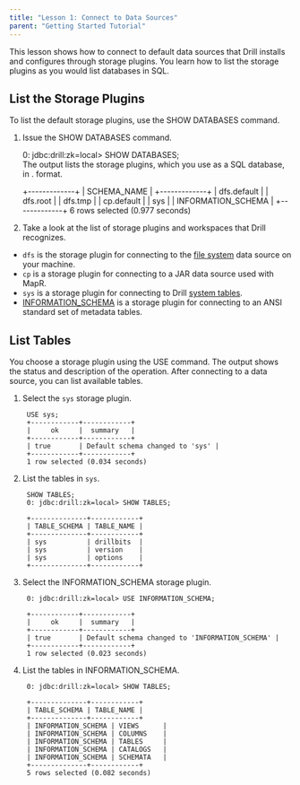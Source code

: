 ```yaml
---
title: "Lesson 1: Connect to Data Sources"
parent: "Getting Started Tutorial"
---
```

This lesson shows how to connect to default data sources that Drill installs
and configures through storage plugins. You learn how to list the storage
plugins as you would list databases in SQL.

## List the Storage Plugins

To list the default storage plugins, use the SHOW DATABASES command.

  1. Issue the SHOW DATABASES command.
    
        0: jdbc:drill:zk=local> SHOW DATABASES;  
     The output lists the storage plugins, which you use as a SQL database, in
<database>.<workspace> format.

        +-------------+
        | SCHEMA_NAME |
        +-------------+
        | dfs.default |
        | dfs.root    |
        | dfs.tmp     |
        | cp.default  |
        | sys         |
        | INFORMATION_SCHEMA |
        +-------------+
        6 rows selected (0.977 seconds)

  2. Take a look at the list of storage plugins and workspaces that Drill recognizes.

* `dfs` is the storage plugin for connecting to the [file system](/docs/querying-a-file-system) data source on your machine.
* `cp` is a storage plugin for connecting to a JAR data source used with MapR.
* `sys` is a storage plugin for connecting to Drill [system tables](/docs/querying-system-tables).
* [INFORMATION_SCHEMA](/docs/querying-the-information-schema) is a storage plugin for connecting to an ANSI standard set of metadata tables.

## List Tables

You choose a storage plugin using the USE command. The output shows the status
and description of the operation. After connecting to a data source, you can
list available tables.

  1. Select the `sys` storage plugin.
  
          USE sys;
          +------------+------------+
          |     ok     |  summary   |
          +------------+------------+
          | true       | Default schema changed to 'sys' |
          +------------+------------+
          1 row selected (0.034 seconds) 
  2. List the tables in `sys`.
  
          SHOW TABLES;
          0: jdbc:drill:zk=local> SHOW TABLES;  
          
          +--------------+------------+
          | TABLE_SCHEMA | TABLE_NAME |
          +--------------+------------+
          | sys          | drillbits  |
          | sys          | version    |
          | sys          | options    |
          +--------------+------------+
  3. Select the INFORMATION_SCHEMA storage plugin.
  
          0: jdbc:drill:zk=local> USE INFORMATION_SCHEMA;
 
          +------------+------------+
          |     ok     |  summary   |
          +------------+------------+
          | true       | Default schema changed to 'INFORMATION_SCHEMA' |
          +------------+------------+
          1 row selected (0.023 seconds)
  4. List the tables in INFORMATION_SCHEMA.

          0: jdbc:drill:zk=local> SHOW TABLES;  
 
          +--------------+------------+
          | TABLE_SCHEMA | TABLE_NAME |
          +--------------+------------+
          | INFORMATION_SCHEMA | VIEWS      |
          | INFORMATION_SCHEMA | COLUMNS    |
          | INFORMATION_SCHEMA | TABLES     |
          | INFORMATION_SCHEMA | CATALOGS   |
          | INFORMATION_SCHEMA | SCHEMATA   |
          +--------------+------------+
          5 rows selected (0.082 seconds)

